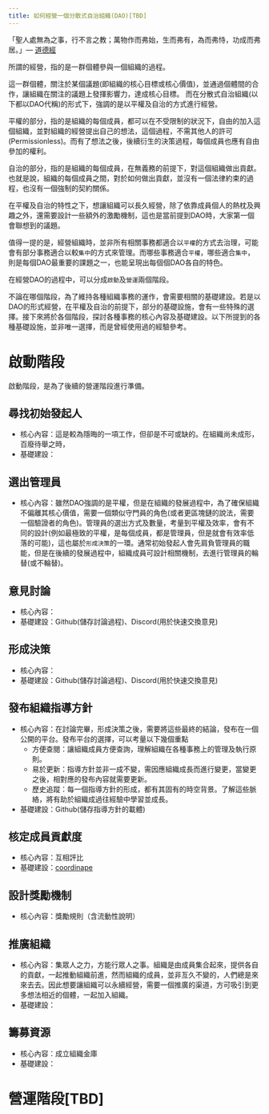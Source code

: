 ```yaml
---
title: 如何經營一個分散式自治組織(DAO)[TBD]
---
```


「聖人處無為之事，行不言之教；萬物作而弗始，生而弗有，為而弗恃，功成而弗居。」— [道德經](https://ctext.org/text.pl?node=11593&if=gb&show=parallel)

所謂的經營，指的是一群個體參與一個組織的過程。

這一群個體，關注於某個議題(即組織的核心目標或核心價值)，並通過個體間的合作，讓組織在關注的議題上發揮影響力，達成核心目標。
而在分散式自治組織(以下都以DAO代稱)的形式下，強調的是以平權及自治的方式進行經營。

平權的部分，指的是組織的每個成員，都可以在不受限制的狀況下，自由的加入這個組織，並對組織的經營提出自己的想法，這個過程，不需其他人的許可(Permissionless)。而有了想法之後，後續衍生的決策過程，每個成員也應有自由參加的權利。

自治的部分，指的是組織的每個成員，在無義務的前提下，對這個組織做出貢獻。也就是說，組織的每個成員之間，對於如何做出貢獻，並沒有一個法律約束的過程，也沒有一個強制的契約關係。

在平權及自治的特性之下，想讓組織可以長久經營，除了依靠成員個人的熱枕及興趣之外，還需要設計一些額外的激勵機制，這也是當前提到DAO時，大家第一個會聯想到的議題。

值得一提的是，經營組織時，並非所有相關事務都適合以`平權`的方式去治理，可能會有部分事務適合以較`集中`的方式來管理。而哪些事務適合`平權`，哪些適合`集中`，則是每個DAO最重要的課題之一，也能呈現出每個個DAO各自的特色。

在經營DAO的過程中，可以分成`啟動`及`營運`兩個階段。

不論在哪個階段，為了維持各種組織事務的運作，會需要相關的基礎建設。若是以DAO的形式經營，在平權及自治的前提下，部分的基礎設施，會有一些特殊的選擇。接下來將於各個階段，探討各種事務的核心內容及基礎建設。以下所提到的各種基礎設施，並非唯一選擇，而是曾經使用過的經驗參考。

# 啟動階段

啟動階段，是為了後續的營運階段進行準備。

## 尋找初始發起人
  - 核心內容：這是較為隱晦的一項工作，但卻是不可或缺的。在組織尚未成形，百廢待舉之時，
  - 基礎建設：

## 選出管理員
  - 核心內容：雖然DAO強調的是平權，但是在組織的發展過程中，為了確保組織不偏離其核心價值，需要一個類似守門員的角色(或者更區塊鏈的說法，需要一個驗證者的角色)。管理員的選出方式及數量，考量到平權及效率，會有不同的設計(例如最極致的平權，是每個成員，都是管理員，但是就會有效率低落的可能)，這也屬於`形成決策`的一環。通常初始發起人會先肩負管理員的職能，但是在後續的發展過程中，組織成員可設計相關機制，去進行管理員的輪替(或不輪替)。

## 意見討論
  - 核心內容：
  - 基礎建設：Github(儲存討論過程)、Discord(用於快速交換意見) 
  
## 形成決策
  - 核心內容：
  - 基礎建設：Github(儲存討論過程)、Discord(用於快速交換意見) 

## 發布組織指導方針
  - 核心內容：在討論完畢，形成決策之後，需要將這些最終的結論，發布在一個公開的平台。發布平台的選擇，可以考量以下幾個重點
    - 方便查閱：讓組織成員方便查詢，理解組織在各種事務上的管理及執行原則。
    - 易於更新：指導方針並非一成不變，需因應組織成長而進行變更，當變更之後，相對應的發布內容就需要更新。
    - 歷史追蹤：每一個指導方針的形成，都有其固有的時空背景。了解這些脈絡，將有助於組織成過往經驗中學習並成長。
  - 基礎建設：Github(儲存指導方針的載體)

## 核定成員貢獻度
  - 核心內容：互相評比
  - 基礎建設：[coordinape](https://app.coordinape.com/)

## 設計獎勵機制
  - 核心內容：獎勵規則（含流動性說明）

## 推廣組織
  - 核心內容：集眾人之力，方能行眾人之事。組織是由成員集合起來，提供各自的貢獻，一起推動組織前進，然而組織的成員，並非亙久不變的，人們總是來來去去。因此想要讓組織可以永續經營，需要一個推廣的渠道，方可吸引到更多想法相近的個體，一起加入組織。  
  - 基礎建設：

## 籌募資源
  - 核心內容：成立組織金庫
  - 基礎建設：

# 營運階段[TBD]
